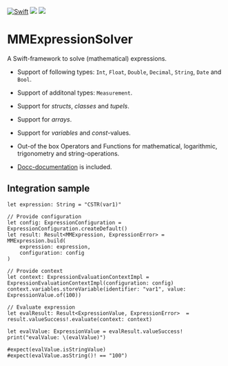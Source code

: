 [![Swift](https://github.com/MarcusMiss/MMExpressionSolver/actions/workflows/swift.yml/badge.svg)](https://github.com/MarcusMiss/MMExpressionSolver/actions/workflows/swift.yml)
[![](https://img.shields.io/endpoint?url=https%3A%2F%2Fswiftpackageindex.com%2Fapi%2Fpackages%2FMarcusMiss%2FMMExpressionSolver%2Fbadge%3Ftype%3Dswift-versions)](https://swiftpackageindex.com/MarcusMiss/MMExpressionSolver)
[![](https://img.shields.io/endpoint?url=https%3A%2F%2Fswiftpackageindex.com%2Fapi%2Fpackages%2FMarcusMiss%2FMMExpressionSolver%2Fbadge%3Ftype%3Dplatforms)](https://swiftpackageindex.com/MarcusMiss/MMExpressionSolver)

# MMExpressionSolver

A Swift-framework to solve (mathematical) expressions.

- Support of following types: `Int`, `Float`, `Double`, `Decimal`, `String`, `Date` and `Bool`.

- Support of additonal types: `Measurement`.

- Support for _structs_, _classes_ and _tupels_.

- Support for _arrays_.

- Support for _variables_ and _const_-values.

- Out-of the box Operators and Functions for mathematical, logarithmic, trigonometry and string-operations.

- [Docc-documentation](https://marcusmiss.github.io/MMExpressionSolver/documentation/mmexpressionsolver/) is included.

## Integration sample

```
let expression: String = "CSTR(var1)"

// Provide configuration
let config: ExpressionConfiguration = ExpressionConfiguration.createDefault()
let result: Result<MMExpression, ExpressionError> = MMExpression.build(
    expression: expression,
    configuration: config
)

// Provide context
let context: ExpressionEvaluationContextImpl = ExpressionEvaluationContextImpl(configuration: config)
context.variables.storeVariable(identifier: "var1", value: ExpressionValue.of(100))

// Evaluate expression
let evalResult: Result<ExpressionValue, ExpressionError>  = result.valueSuccess!.evaluate(context: context)

let evalValue: ExpressionValue = evalResult.valueSuccess!
print("evalValue: \(evalValue)")

#expect(evalValue.isStringValue)
#expect(evalValue.asString()! == "100")
```
